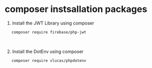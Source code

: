 # 

# composer instsallation packages

1. Install the JWT Library using composer
```bash
   composer require firebase/php-jwt
```
<br>

2. Install the DotEnv using composer
```bash
   composer require vlucas/phpdotenv
```
